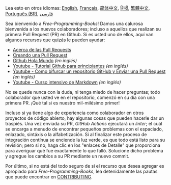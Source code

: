 Lea esto en otros idiomas: [English](HOWTO.md), [Français](HOWTO-fr.md), [简体中文](HOWTO-zh.md), [हिन्दी](HOWTO-hi.md), [繁體中文](HOWTO-zh_TW.md), [Português (BR)](HOWTO-pt_BR.md), [فارسی](HOWTO-fa_IR.md)

Sea bienvenido a *Free-Programming-Books*! Damos una calurosa bienvenida a los nuevos colaboradores; incluso a aquellos que realizan su primera Pull Request (PR) en Github. Si es usted uno de ellos, aquí van algunos recursos que quizás le pueden ayudar:

* [Acerca de las Pull Requests](https://docs.github.com/es/github/collaborating-with-pull-requests/proposing-changes-to-your-work-with-pull-requests/about-pull-requests)
* [Creando una Pull Request](https://docs.github.com/es/github/collaborating-with-pull-requests/proposing-changes-to-your-work-with-pull-requests/creating-a-pull-request)
* [Github Hola Mundo](https://guides.github.com/activities/hello-world/) *(en inglés)*
* [Youtube - Tutorial Github para principiantes](https://www.youtube.com/watch?v=0fKg7e37bQE) *(en inglés)*
* [Youtube - Como bifurcar un repositorio GitHub y Enviar una Pull Request](https://www.youtube.com/watch?v=G1I3HF4YWEw) *(en inglés)*
* [Youtube - Curso intensivo de Markdown](https://www.youtube.com/watch?v=HUBNt18RFbo) *(en inglés)*


No se quede nunca con la duda, ni tenga miedo de hacer preguntas; todo colaborador que usted ve en el repositorio, comenzó en su día con una primera PR. ¡Qué tal si es nuestro mil-milésimo primer!

Incluso si ya tiene algo de experiencia como colaborador en otros proyectos de código abierto, hay algunas cosas que pueden hacerle dar un traspiés. Una vez enviada su PR, *GitHub Actions* ejecutará un *linter*; el cuál se encarga a menudo de encontrar pequeños problemas con el espaciado, enlazado, sintáxis o la alfabetización. Si al finalizar este proceso de integración contínua se enciende la luz verde, es que todo está listo para su revisión; pero si no, haga clic en los "enlaces de Detalle" que proporciona para averiguar qué fue exactamente lo que falló. Solucione dicho problema y agregue los cambios a su PR mediante un nuevo commit.

Por último, si no está del todo seguro de si el recurso que desea agregar es apropiado para *Free-Programming-Books*, lea detenidamente las pautas que puede encontrar en [CONTRIBUTING](CONTRIBUTING-es.md).
